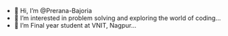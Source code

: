 - 👋 Hi, I’m @Prerana-Bajoria
- 👀 I’m interested in problem solving and exploring the world of coding...
- 🌱 I’m Final year student at VNIT, Nagpur...

<!---
Prerana-Bajoria/Prerana-Bajoria is a ✨ special ✨ repository because its `README.md` (this file) appears on your GitHub profile.
You can click the Preview link to take a look at your changes.
--->
